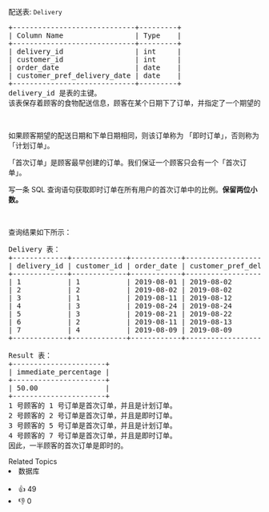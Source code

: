 <p>配送表: <code>Delivery</code></p>

<pre>+-----------------------------+---------+
| Column Name                 | Type    |
+-----------------------------+---------+
| delivery_id                 | int     |
| customer_id                 | int     |
| order_date                  | date    |
| customer_pref_delivery_date | date    |
+-----------------------------+---------+
delivery_id 是表的主键。
该表保存着顾客的食物配送信息，顾客在某个日期下了订单，并指定了一个期望的配送日期（和下单日期相同或者在那之后）。
</pre>

<p>&nbsp;</p>

<p>如果顾客期望的配送日期和下单日期相同，则该订单称为 「即时订单」，否则称为「计划订单」。</p>

<p>「首次订单」是顾客最早创建的订单。我们保证一个顾客只会有一个「首次订单」。</p>

<p>写一条 SQL 查询语句获取即时订单在所有用户的首次订单中的比例。<strong>保留两位小数。</strong></p>

<p>&nbsp;</p>

<p>查询结果如下所示：</p>

<pre>Delivery 表：
+-------------+-------------+------------+-----------------------------+
| delivery_id | customer_id | order_date | customer_pref_delivery_date |
+-------------+-------------+------------+-----------------------------+
| 1           | 1           | 2019-08-01 | 2019-08-02                  |
| 2           | 2           | 2019-08-02 | 2019-08-02                  |
| 3           | 1           | 2019-08-11 | 2019-08-12                  |
| 4           | 3           | 2019-08-24 | 2019-08-24                  |
| 5           | 3           | 2019-08-21 | 2019-08-22                  |
| 6           | 2           | 2019-08-11 | 2019-08-13                  |
| 7           | 4           | 2019-08-09 | 2019-08-09                  |
+-------------+-------------+------------+-----------------------------+

Result 表：
+----------------------+
| immediate_percentage |
+----------------------+
| 50.00                |
+----------------------+
1 号顾客的 1 号订单是首次订单，并且是计划订单。
2 号顾客的 2 号订单是首次订单，并且是即时订单。
3 号顾客的 5 号订单是首次订单，并且是计划订单。
4 号顾客的 7 号订单是首次订单，并且是即时订单。
因此，一半顾客的首次订单是即时的。
</pre>

<div><div>Related Topics</div><div><li>数据库</li></div></div><br><div><li>👍 49</li><li>👎 0</li></div>